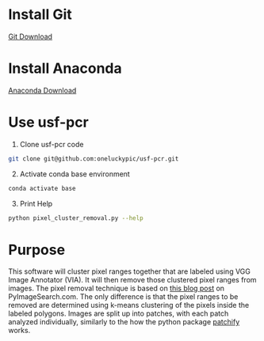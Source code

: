 # Install Git

[Git Download](https://git-scm.com/downloads)

# Install Anaconda

[Anaconda Download](https://www.anaconda.com/products/individual)

# Use usf-pcr

1. Clone usf-pcr code
```bash
git clone git@github.com:oneluckypic/usf-pcr.git
```

2. Activate conda base environment
```bash
conda activate base
```

3. Print Help
```bash
python pixel_cluster_removal.py --help
```

# Purpose
This software will cluster pixel ranges together that are labeled using VGG Image Annotator (VIA). It will then remove those clustered pixel ranges from images. The pixel removal technique is based on [this blog post](https://www.pyimagesearch.com/2014/08/18/skin-detection-step-step-example-using-python-opencv/) on PyImageSearch.com. The only difference is that the pixel ranges to be removed are determined using k-means clustering of the pixels inside the labeled polygons. Images are split up into patches, with each patch analyzed individually, similarly to the how the python package [patchify](https://github.com/dovahcrow/patchify.py) works.
